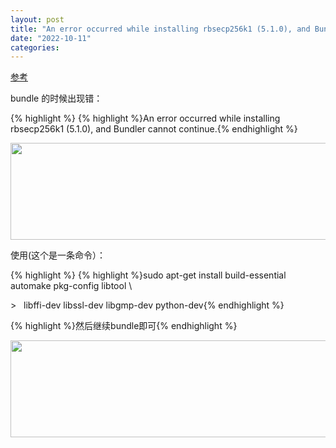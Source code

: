 ```yaml
---
layout: post
title: "An error occurred while installing rbsecp256k1 (5.1.0), and Bundler cannot continue."
date: "2022-10-11"
categories: 
---
```

<p><a href="http://linlin.fun/blogs/397">参考</a></p>

<p>bundle 的时候出现错：</p>

{% highlight %}
{% highlight %}An error occurred while installing rbsecp256k1 (5.1.0), and Bundler cannot continue.{% endhighlight %}

<p><img height="155" src="/uploads/ckeditor/pictures/564/image-20221011084828-1.png" width="1100" /></p>

<p>使用(这个是一条命令）：</p>

{% highlight %}
{% highlight %}sudo apt-get install build-essential automake pkg-config libtool \

&gt;&nbsp;&nbsp; libffi-dev libssl-dev libgmp-dev python-dev{% endhighlight %}

<p>{% highlight %}然后继续bundle即可{% endhighlight %}</p>

<p><img height="155" src="/uploads/ckeditor/pictures/565/image-20221011085021-2.png" width="1100" /></p>

